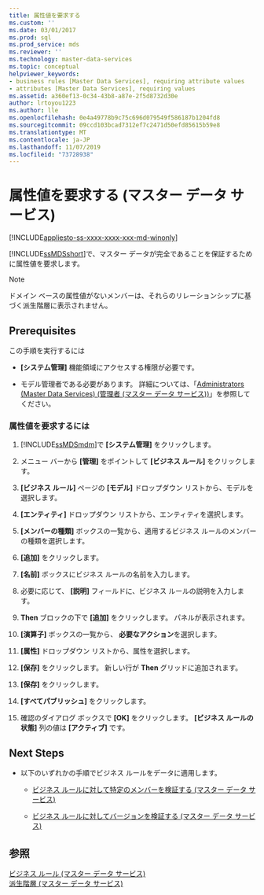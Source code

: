 ```yaml
---
title: 属性値を要求する
ms.custom: ''
ms.date: 03/01/2017
ms.prod: sql
ms.prod_service: mds
ms.reviewer: ''
ms.technology: master-data-services
ms.topic: conceptual
helpviewer_keywords:
- business rules [Master Data Services], requiring attribute values
- attributes [Master Data Services], requiring values
ms.assetid: a360ef13-0c34-43b8-a87e-2f5d8732d30e
author: lrtoyou1223
ms.author: lle
ms.openlocfilehash: 0e4a49778b9c75c696d079549f586187b1204fd8
ms.sourcegitcommit: 09ccd103bcad7312ef7c2471d50efd85615b59e8
ms.translationtype: MT
ms.contentlocale: ja-JP
ms.lasthandoff: 11/07/2019
ms.locfileid: "73728938"
---
```

# <a name="require-attribute-values-master-data-services"></a>属性値を要求する (マスター データ サービス)

[!INCLUDE[appliesto-ss-xxxx-xxxx-xxx-md-winonly](../includes/appliesto-ss-xxxx-xxxx-xxx-md-winonly.md)]

  [!INCLUDE[ssMDSshort](../includes/ssmdsshort-md.md)]で、マスター データが完全であることを保証するために属性値を要求します。  
  
> [!NOTE]  
>  ドメイン ベースの属性値がないメンバーは、それらのリレーションシップに基づく派生階層に表示されません。  
  
## <a name="prerequisites"></a>Prerequisites  
 この手順を実行するには  
  
-   **[システム管理]** 機能領域にアクセスする権限が必要です。  
  
-   モデル管理者である必要があります。 詳細については、「[Administrators &#40;Master Data Services&#41; (管理者 &#40;マスター データ サービス&#41;)](../master-data-services/administrators-master-data-services.md)」を参照してください。  
  
### <a name="to-require-attribute-values"></a>属性値を要求するには  
  
1.  [!INCLUDE[ssMDSmdm](../includes/ssmdsmdm-md.md)]で **[システム管理]** をクリックします。  
  
2.  メニュー バーから **[管理]** をポイントして **[ビジネス ルール]** をクリックします。  
  
3.  **[ビジネス ルール]** ページの **[モデル]** ドロップダウン リストから、モデルを選択します。  
  
4.  **[エンティティ]** ドロップダウン リストから、エンティティを選択します。  
  
5.  **[メンバーの種類]** ボックスの一覧から、適用するビジネス ルールのメンバーの種類を選択します。  
  
6.  **[追加]** をクリックします。  
  
7.  **[名前]** ボックスにビジネス ルールの名前を入力します。  
  
8.  必要に応じて、 **[説明]** フィールドに、ビジネス ルールの説明を入力します。  
  
9. **Then** ブロックの下で **[追加]** をクリックします。 パネルが表示されます。  
  
10. **[演算子]** ボックスの一覧から、 **必要なアクション**を選択します。  
  
11. **[属性]** ドロップダウン リストから、属性を選択します。  
  
12. **[保存]** をクリックします。 新しい行が **Then** グリッドに追加されます。  
  
13. **[保存]** をクリックします。  
  
14. **[すべてパブリッシュ]** をクリックします。  
  
15. 確認のダイアログ ボックスで **[OK]** をクリックします。 **[ビジネス ルールの状態]** 列の値は **[アクティブ]** です。  
  
## <a name="next-steps"></a>Next Steps  
  
-   以下のいずれかの手順でビジネス ルールをデータに適用します。  
  
    -   [ビジネス ルールに対して特定のメンバーを検証する (マスター データ サービス)](../master-data-services/validate-specific-members-against-business-rules-master-data-services.md)  
  
    -   [ビジネス ルールに対してバージョンを検証する (マスター データ サービス)](../master-data-services/validate-a-version-against-business-rules-master-data-services.md)  
  
## <a name="see-also"></a>参照  
 [ビジネス ルール (マスター データ サービス)](../master-data-services/business-rules-master-data-services.md)   
 [派生階層 (マスター データ サービス)](../master-data-services/derived-hierarchies-master-data-services.md)  
  
  
